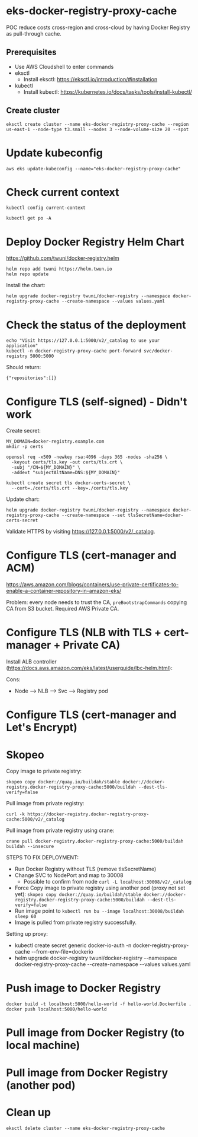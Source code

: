 # eks-docker-registry-proxy-cache

POC reduce costs cross-region and cross-cloud by having Docker Registry as pull-through cache.

## Prerequisites

- Use AWS Cloudshell to enter commands
- eksctl
  - Install eksctl: https://eksctl.io/introduction/#installation
- kubectl
  - Install kubectl: https://kubernetes.io/docs/tasks/tools/install-kubectl/

## Create cluster

```
eksctl create cluster --name eks-docker-registry-proxy-cache --region us-east-1 --node-type t3.small --nodes 3 --node-volume-size 20 --spot
```

# Update kubeconfig

```
aws eks update-kubeconfig --name="eks-docker-registry-proxy-cache"
```

# Check current context

```
kubectl config current-context
```

```
kubectl get po -A
```

# Deploy Docker Registry Helm Chart

https://github.com/twuni/docker-registry.helm

```
helm repo add twuni https://helm.twun.io
helm repo update
```

Install the chart:
```
helm upgrade docker-registry twuni/docker-registry --namespace docker-registry-proxy-cache --create-namespace --values values.yaml
```

# Check the status of the deployment

```
echo "Visit https://127.0.0.1:5000/v2/_catalog to use your application"
kubectl -n docker-registry-proxy-cache port-forward svc/docker-registry 5000:5000
```

Should return:
```
{"repositories":[]}
```

# Configure TLS (self-signed) - Didn't work

Create secret:
```
MY_DOMAIN=docker-registry.example.com
mkdir -p certs

openssl req -x509 -newkey rsa:4096 -days 365 -nodes -sha256 \
  -keyout certs/tls.key -out certs/tls.crt \
  -subj "/CN=${MY_DOMAIN}" \
  -addext "subjectAltName=DNS:${MY_DOMAIN}"

kubectl create secret tls docker-certs-secret \
  --cert=./certs/tls.crt --key=./certs/tls.key
```

Update chart:
```
helm upgrade docker-registry twuni/docker-registry --namespace docker-registry-proxy-cache --create-namespace --set tlsSecretName=docker-certs-secret
```

Validate HTTPS by visiting https://127.0.0.1:5000/v2/_catalog.

# Configure TLS (cert-manager and ACM)

https://aws.amazon.com/blogs/containers/use-private-certificates-to-enable-a-container-repository-in-amazon-eks/

Problem: every node needs to trust the CA, `preBootstrapCommands` copying CA from S3 bucket. Required AWS Private CA.

# Configure TLS (NLB with TLS + cert-manager + Private CA)

Install ALB controller (https://docs.aws.amazon.com/eks/latest/userguide/lbc-helm.html):


Cons:
- Node --> NLB --> Svc --> Registry pod

# Configure TLS (cert-manager and Let's Encrypt)


# Skopeo

Copy image to private registry:
```
skopeo copy docker://quay.io/buildah/stable docker://docker-registry.docker-registry-proxy-cache:5000/buildah --dest-tls-verify=false
```

Pull image from private registry:
```
curl -k https://docker-registry.docker-registry-proxy-cache:5000/v2/_catalog
```

Pull image from private registry using crane:
```
crane pull docker-registry.docker-registry-proxy-cache:5000/buildah buildah --insecure
```

STEPS TO FIX DEPLOYMENT:
- Run Docker Registry without TLS (remove tlsSecretName)
- Change SVC to NodePort and map to 30008
  - Possible to confirm from node `curl -L localhost:30008/v2/_catalog`
- Force Copy image to private registry using another pod (proxy not set yet): `skopeo copy docker://quay.io/buildah/stable docker://docker-registry.docker-registry-proxy-cache:5000/buildah --dest-tls-verify=false`
- Run image point to `kubectl run bu --image localhost:30008/buildah sleep 60`
- Image is pulled from private registry successfully.

Setting up proxy:
- kubectl create secret generic docker-io-auth -n docker-registry-proxy-cache --from-env-file=dockerio
- helm upgrade docker-registry twuni/docker-registry --namespace docker-registry-proxy-cache --create-namespace --values values.yaml



# Push image to Docker Registry

```
docker build -t localhost:5000/hello-world -f hello-world.Dockerfile .
docker push localhost:5000/hello-world
```



# Pull image from Docker Registry (to local machine)


# Pull image from Docker Registry (another pod)


# Clean up

```
eksctl delete cluster --name eks-docker-registry-proxy-cache
```
